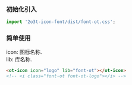
### 初始化引入

```js
import '2o3t-icon-font/dist/font-ot.css';
```

### 简单使用

<ot-notice color="info">
icon: 图标名称.
<br>
lib: 库名称.
</ot-notice>

```html
<ot-icon icon="logo" lib="font-ot"></ot-icon>
<!-- <i class="font-ot font-ot-logo"></i> -->
```

